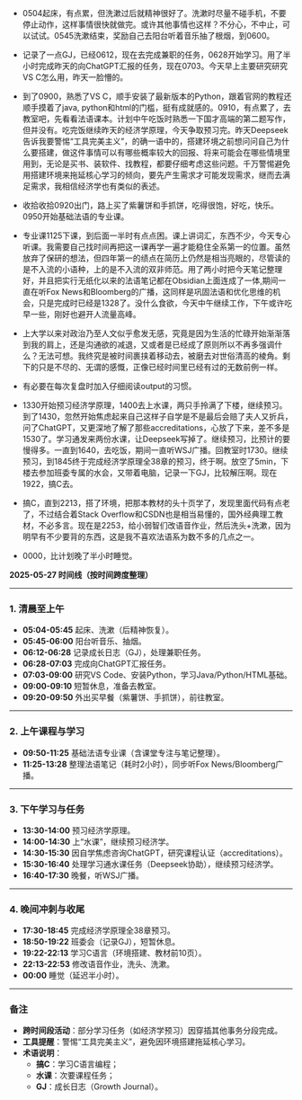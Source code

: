 - 0504起床，有点累，但洗漱过后就精神很好了。洗漱时尽量不碰手机，不要停止动作，这样事情很快就做完。或许其他事情也这样？不分心，不中止，可以试试。0545洗漱结束，奖励自己去阳台听着音乐抽了根烟，到0600。

- 记录了一点GJ，已经0612，现在去完成兼职的任务，0628开始学习。用了半小时完成昨天的向ChatGPT汇报的任务，现在0703。今天早上主要研究研究VS C怎么用，昨天一脸懵的。

- 到了0900，熟悉了VS C，顺手安装了最新版本的Python，跟着官网的教程还顺手摸着了java, python和html的门槛，挺有成就感的。0910，有点累了，去教室吧，先看看法语课本。计划中午吃饭时熟悉一下国才高端的第二题写作，但并没有。吃完饭继续昨天的经济学原理，今天争取预习完。昨天Deepseek告诉我要警惕“工具完美主义”，的确一语中的，搭建环境之前想问问自己为什么要搭建，做这件事情可以有哪些概率较大的回报、将来可能会在哪些情境里用到，无论是买书、装软件、找教程，都要仔细考虑这些问题。千万警惕避免用搭建环境来拖延核心学习的倾向，要先产生需求才可能发现需求，继而去满足需求，我相信经济学也有类似的表述。

- 收拾收拾0920出门，路上买了紫薯饼和手抓饼，吃得很饱，好吃，快乐。0950开始基础法语的专业课。

- 专业课1125下课，到后面一半时有点点困。课上讲词汇，东西不少，今天专心听课。我需要自己找时间再把这一课再学一遍才能稳住全系第一的位置。虽然放弃了保研的想法，但四年第一的绩点在简历上仍然是相当亮眼的，尽管读的是不入流的小语种，上的是不入流的双非师范。用了两小时把今天笔记整理好，并且把实行无纸化以来的法语笔记都在Obsidian上面连成了一体,期间一直在听Fox News和Bloomberg的广播，这同样是巩固法语和优化思维的机会，只是完成时已经是1328了。没什么食欲，今天中午继续工作，下午或许吃早一些，刚好也避开人流量高峰。

- 上大学以来对政治乃至人文似乎愈发无感，究竟是因为生活的忙碌开始渐渐落到我的肩上，还是沟通欲的减退，又或者是已经成了原则所以不再多强调什么？无法可想。我终究是被时间裹挟着移动去，被磨去对世俗清高的棱角。剩下的只是不尽的、无谓的感慨，正像已经时间里已经有过的无数前例一样。

- 有必要在每次复盘时加入仔细阅读output的习惯。

- 1330开始预习经济学原理，1400去上水课，两只手拎满了下楼，继续预习。到了1430，忽然开始焦虑起来自己这样子自学是不是最后会赔了夫人又折兵，问了ChatGPT，又更深地了解了那些accreditations，心放了下来，差不多是1530了。学习通发来两份水课，让Deepseek写掉了。继续预习，比预计的要慢得多。一直到1640，去吃饭，期间一直听WSJ广播。回教室时1730。继续预习，到1845终于完成经济学原理全38章的预习，终于啊。放空了5min，下楼去参加班委专属的水会，又带着电脑，记录一下GJ，比较解压啊。现在1922，搞C去。

- 搞C，直到2213，搭了环境，把那本教材的头十页学了，发现里面代码有点老了，不过结合着Stack Overflow和CSDN也是相当易懂的，国外经典理工教材，不必多言。现在是2253，给小弱智们改语音作业，然后洗头+洗漱，因为明早有不少要背的东西，这是我不喜欢法语系为数不多的几点之一。

- 0000，比计划晚了半小时睡觉。



**2025-05-27 时间线（按时间跨度整理）**  

---

### **1. 清晨至上午**  
- **05:04-05:45** 起床、洗漱（后精神恢复）。  
- **05:45-06:00** 阳台听音乐、抽烟。  
- **06:12-06:28** 记录成长日志（GJ），处理兼职任务。  
- **06:28-07:03** 完成向ChatGPT汇报任务。  
- **07:03-09:00** 研究VS Code、安装Python，学习Java/Python/HTML基础。  
- **09:00-09:10** 短暂休息，准备去教室。  
- **09:20-09:50** 外出买早餐（紫薯饼、手抓饼），前往教室。  

---

### **2. 上午课程与学习**  
- **09:50-11:25** 基础法语专业课（含课堂专注与笔记整理）。  
- **11:25-13:28** 整理法语笔记（耗时2小时），同步听Fox News/Bloomberg广播。  

---

### **3. 下午学习与任务**  
- **13:30-14:00** 预习经济学原理。  
- **14:00-14:30** 上“水课”，继续预习经济学。  
- **14:30-15:30** 因自学焦虑咨询ChatGPT，研究课程认证（accreditations）。  
- **15:30-16:40** 处理学习通水课任务（Deepseek协助），继续预习经济学。  
- **16:40-17:30** 晚餐，听WSJ广播。  

---

### **4. 晚间冲刺与收尾**  
- **17:30-18:45** 完成经济学原理全38章预习。  
- **18:50-19:22** 班委会（记录GJ），短暂休息。  
- **19:22-22:13** 学习C语言（环境搭建、教材前10页）。  
- **22:13-22:53** 修改语音作业，洗头、洗漱。  
- **00:00** 睡觉（延迟半小时）。  

---

### **备注**  
- **跨时间段活动**：部分学习任务（如经济学预习）因穿插其他事务分段完成。  
- **工具提醒**：警惕“工具完美主义”，避免因环境搭建拖延核心学习。  
- **术语说明**：  
  - **搞C**：学习C语言编程；  
  - **水课**：次要课程任务；  
  - **GJ**：成长日志（Growth Journal）。